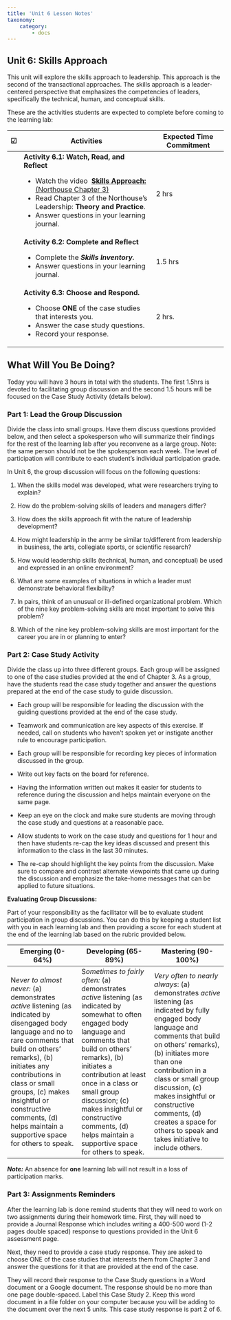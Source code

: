 ```yaml
---
title: 'Unit 6 Lesson Notes'
taxonomy:
    category:
        - docs
---
```


## Unit 6: Skills Approach

This unit will explore the skills approach to leadership. This approach is the second of the transactional approaches. The skills approach is a leader-centered perspective that emphasizes the competencies of leaders, specifically the technical, human, and conceptual skills.

These are the activities students are expected to complete before coming to the learning lab:

| **☑**  | **Activities**                             | **Expected Time Commitment** |
|---|--------------------------------------------|------------------------------|
|   | **Activity 6.1: Watch, Read, and Reflect** <ul><li>Watch the video  [**Skills Approach:** (Northouse Chapter 3)](https://www.youtube.com/watch?v=c7O67nVtzag&list=PLx-uqKoW1C5nXd5jnA_Ut8TWbjCk7tWtL&index=3) <li> Read Chapter 3 of the Northouse’s Leadership: **Theory and Practice**. <li>Answer questions in your learning journal. | 2 hrs  |
|   | **Activity 6.2: Complete and Reflect** <ul><li> Complete the ***Skills Inventory.*** <li>Answer questions in your learning journal.     | 1.5 hrs                      |
|   | **Activity 6.3: Choose and Respond.** <ul><li> Choose **ONE** of the case studies that interests you. <li> Answer the case study questions. <li> Record your response.   | 2 hrs.                       |

## What Will You Be Doing?

Today you will have 3 hours in total with the students. The first 1.5hrs is devoted to facilitating group discussion and the second 1.5 hours will be focused on the Case Study Activity (details below).

### Part 1: Lead the Group Discussion

Divide the class into small groups. Have them discuss questions provided below, and then select a spokesperson who will summarize their findings for the rest of the learning lab after you reconvene as a large group. Note: the same person should not be the spokesperson each week. The level of participation will contribute to each student’s individual participation grade. 

In Unit 6, the group discussion will focus on the following questions:

  1. When the skills model was developed, what were researchers trying to explain?

  2. How do the problem-solving skills of leaders and managers differ?

  3. How does the skills approach fit with the nature of leadership development?

  4. How might leadership in the army be similar to/different from leadership in business, the arts, collegiate sports, or scientific research?

  5. How would leadership skills (technical, human, and conceptual) be used and expressed in an online environment?

  6. What are some examples of situations in which a leader must demonstrate behavioral flexibility?

  7. In pairs, think of an unusual or ill-defined organizational problem. Which of the nine key problem-solving skills are most important to solve this problem?

  8. Which of the nine key problem-solving skills are most important for the career you are in or planning to enter?

### Part 2: Case Study Activity

Divide the class up into three different groups. Each group will be assigned to one of the case studies provided at the end of Chapter 3. As a group, have the students read the case study together and answer the questions prepared at the end of the case study to guide discussion.

  -   Each group will be responsible for leading the discussion with the guiding questions provided at the end of the case study.

  -   Teamwork and communication are key aspects of this exercise. If needed, call on students who haven’t spoken yet or instigate another rule to encourage participation.

  -   Each group will be responsible for recording key pieces of information discussed in the group.

  -   Write out key facts on the board for reference.

  -   Having the information written out makes it easier for students to reference during the discussion and helps maintain everyone on the same page. 

  -   Keep an eye on the clock and make sure students are moving through the case study and questions at a reasonable pace.

  -   Allow students to work on the case study and questions for 1 hour and then have students re-cap the key ideas discussed and present this information to the class in the last 30 minutes.

  -   The re-cap should highlight the key points from the discussion. Make sure to compare and contrast alternate viewpoints that came up during the discussion and emphasize the take-home messages that can be applied to future situations.

**Evaluating Group Discussions:**

Part of your responsibility as the facilitator will be to evaluate student participation in group discussions. You can do this by keeping a student list with you in each learning lab and then providing a score for each student at the end of the learning lab based on the rubric provided below.

| **Emerging (0-64%)**                                                                                                                                                                                                                                                                                                               | **Developing (65-89%)**                                                                                                                                                                                                                                                                                                                                           | **Mastering (90-100%)**                                                                                                                                                                                                                                                                                                                                                    |
|------------------------------------------------------------------------------------------------------------------------------------------------------------------------------------------------------------------------------------------------------------------------------------------------------------------------------------|-------------------------------------------------------------------------------------------------------------------------------------------------------------------------------------------------------------------------------------------------------------------------------------------------------------------------------------------------------------------|----------------------------------------------------------------------------------------------------------------------------------------------------------------------------------------------------------------------------------------------------------------------------------------------------------------------------------------------------------------------------|
| N*ever to almost never:* (a) demonstrates *active* listening (as indicated by disengaged body language and no to rare comments that build on others’ remarks), (b) initiates any contributions in class or small groups, (c) makes insightful or constructive comments, (d) helps maintain a supportive space for others to speak. | S*ometimes to fairly often:* (a) demonstrates *active* listening (as indicated by somewhat to often engaged body language and comments that build on others’ remarks), (b) initiates a contribution at least once in a class or small group discussion; (c) makes insightful or constructive comments, (d) helps maintain a supportive space for others to speak. | *Very often to nearly always*: (a) demonstrates *active* listening (as indicated by fully engaged body language and comments that build on others’ remarks), (b) initiates more than one contribution in a class or small group discussion, (c) makes insightful or constructive comments, (d) creates a space for others to speak and takes initiative to include others. |
***Note:*** An absence for **one** learning lab will not result in a loss of participation marks.

### Part 3: Assignments Reminders

After the learning lab is done remind students that they will need to work on two assignments during their homework time. First, they will need to provide a Journal Response which includes writing a 400-500 word (1-2 pages double spaced) response to questions provided in the Unit 6 assessment page.

Next, they need to provide a case study response. They are asked to choose ONE of the case studies that interests them from Chapter 3 and answer the questions for it that are provided at the end of the case.

They will record their response to the Case Study questions in a Word document or a Google document. The response should be no more than one page double-spaced. Label this Case Study 2. Keep this word document in a file folder on your computer because you will be adding to the document over the next 5 units. This case study response is part 2 of 6. 
